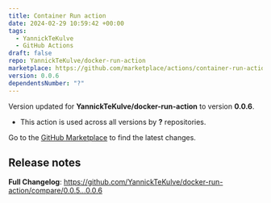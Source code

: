 ```yaml
---
title: Container Run action
date: 2024-02-29 10:59:42 +00:00
tags:
  - YannickTeKulve
  - GitHub Actions
draft: false
repo: YannickTeKulve/docker-run-action
marketplace: https://github.com/marketplace/actions/container-run-action
version: 0.0.6
dependentsNumber: "?"
---
```



Version updated for **YannickTeKulve/docker-run-action** to version **0.0.6**.
- This action is used across all versions by **?** repositories.

Go to the [GitHub Marketplace](https://github.com/marketplace/actions/container-run-action) to find the latest changes.

## Release notes

**Full Changelog**: https://github.com/YannickTeKulve/docker-run-action/compare/0.0.5...0.0.6
